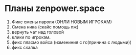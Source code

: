 # Планы zenpower.space

1. Фикс смены пароля (ОНЛИ НОВЫМ ИГРОКАМ)
2. Смена ника (скайс помощь пж)
3. вернуть чат над головой 
4. клики по игрокам.
5. фикс пласмо войса (измениния с гс(причина с людьми))
6. фикс скалка
